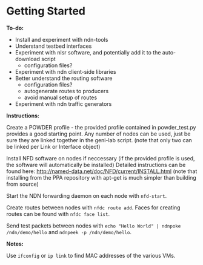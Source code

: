 # Getting Started

**To-do:**
* Install and experiment with ndn-tools
* Understand testbed interfaces
* Experiment with nlsr software, and potentially add it to the auto-download script
  * configuration files?
* Experiment with ndn client-side libraries
* Better understand the routing software
  * configuration files?
  * autogenerate routes to producers
  * avoid manual setup of routes
* Experiment with ndn traffic generators

**Instructions:**

Create a POWDER profile - the provided profile contained in powder_test.py provides a good starting point. Any number of nodes can be used, just be sure they are linked together in the geni-lab script. (note that only two can be linked per Link or Interface object)

Install NFD software on nodes if neccessary (if the provided profile is used, the software will automatically be installed)
Detailed instructions can be found here: http://named-data.net/doc/NFD/current/INSTALL.html (note that installing from the PPA repository with apt-get is much simpler than building from source)

Start the NDN forwarding daemon on each node with `nfd-start`.

Create routes between nodes with `nfdc route add`.
Faces for creating routes can be found with `nfdc face list`.

Send test packets between nodes with `echo "Hello World" | ndnpoke /ndn/demo/hello` and `ndnpeek -p /ndn/demo/hello`.

**Notes:**

Use `ifconfig` or `ip link` to find MAC addresses of the various VMs.


